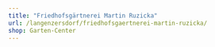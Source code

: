 ```yaml
---
title: "Friedhofsgärtnerei Martin Ruzicka"
url: /langenzersdorf/friedhofsgaertnerei-martin-ruzicka/
shop: Garten-Center
---
```


